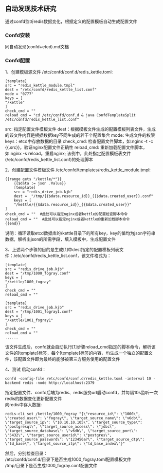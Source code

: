 ## 自动发现技术研究
通过confd监听redis数据变化，根据定义的配置模板自动生成配置文件
### Confd安装
同自动发现(confd+etcd).md文档

### Confd配置
1、创建模板源文件
/etc/confd/conf.d/redis_kettle.toml:
```
[template]
src = "redis_kettle_module.tmpl"
dest = "/etc/confd/redis_kettle_list.conf"
mode = "0777"
keys = [
"/kettle"
]
check_cmd = ""
reload_cmd = "cd /etc/confd/conf.d & java ConfdTemplateSplit /etc/confd/redis_kettle_list.conf" 
```
src: 指定配置文件模板文件
dest：根据模板文件生成的配置模板列表文件，生成的该文件内容是根据数据key不同生成的若干个配置集合
mode: 生成文件的权限
keys：etcd中存放数据的目录
check_cmd: 检查配置文件脚本，如:nginx -t -c {{.src}}，验证nginx配置文件正确性
reload_cmd: 重新加载配置文件脚本，如:nginx -s reload，重启nginx;  该例中，此处指定配置模板表文件(/etc/confd/redis_kettle_list.conf)的处理脚本

2、创建配置文件模板文件
/etc/confd/templates/redis_kettle_module.tmpl:
```
{{range gets "/kettle/*"}}
    {{$data := json .Value}}
    [template]
    src = "redis_drive_job.kjb"
    dest =  "/tmp/{{$data.resource_id}}_{{$data.created_user}}.conf"
    keys = [
    "/kettle/{{$data.resource_id}}_{{$data.created_user}}"
]
check_cmd = ""  #此处可以指定nginx或者kettle的配置检查脚本命令
reload_cmd = ""  #此处可以指定nginx或者kettle的重新加载脚本命令
{{end}}
```
说明：循环读取etcd数据库的/kettle目录下的所有key，key的值均为json字符串数据，解析出json的所需字段，填入模板中，生成配置文件

3、上述两个步骤的目的是生成[1]中dest指定的配置模板列表文件：/etc/confd/redis_kettle_list.conf，该文件格式为：
```
[template]
src = "redis_drive_job.kjb"
dest = "/tmp/1000_fogray.conf"
keys = [
"/kettle/1000_fogray"
]
check_cmd = ""
reload_cmd = ""

[template]
src = "redis_drive_job.kjb"
dest = "/tmp/1001_fogray1.conf"
keys = [
"/kettle/1001_fogray1"
]
check_cmd = ""
reload_cmd = ""
......
```
该文件生成后，confd就会自动执行[1]步骤reload_cmd指定的脚本命令，解析该文件的[template]标签，每个[template]标签的内容，均生成一个独立的配置文件，该配置文件即为最终的能够被第三方服务使用的配置文件

4、测试
启动confd：
```
confd -config-file /etc/confd/conf.d/redis_kettle.toml -interval 10 -backend redis -node http://localhost:2379
```
指定配置文件、confd后端为redis、redis服务url启动confd，并每隔10s监听一次redis的数据变化更新配置文件<br>
向redis中存入数据:
```
redis-cli set /kettle/1000_fogray "{\"resource_id\": \"1000\", \"created_user\": \"fogray\", \"target_source_name\": \"v6db\", \"target_source_ip\": \"10.10.10.105\", \"target_source_type\": \"postgresql\", \"target_source_access\": \"jdbc\", \"target_source_database\": \"v6db\", \"target_source_port\": \"5432\", \"target_source_userid\": \"postgres\", \"target_source_password\": \"123456a?\", \"target_source_dtp\": \"td_base\", \"target_source_itp\": \"td_base_index\"}"
```
然后，分别检查目录：<br>
/etc/confd/conf.d/目录下是否生成1000_fogray.toml配置模板文件<br>
/tmp/目录下是否生成1000_fogray.conf配置文件

